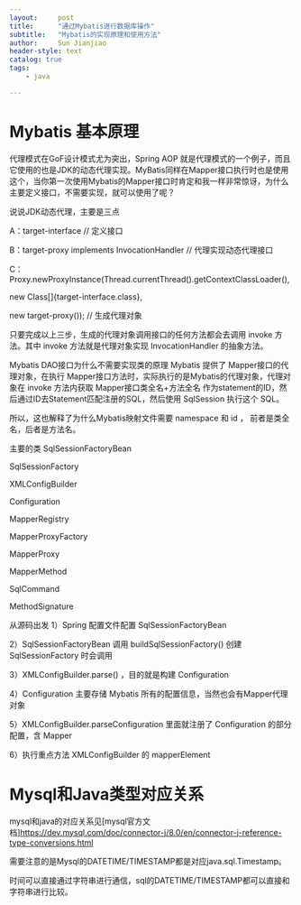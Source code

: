 ```yaml
---
layout:     post
title:      "通过Mybatis进行数据库操作"  
subtitle:   "Mybatis的实现原理和使用方法"
author:     Sun Jianjiao
header-style: text
catalog: true
tags:
    - java

---
```


# Mybatis 基本原理

代理模式在GoF设计模式尤为突出，Spring AOP 就是代理模式的一个例子，而且它使用的也是JDK的动态代理实现。MyBatis同样在Mapper接口执行时也是使用这个，当你第一次使用Mybatis的Mapper接口时肯定和我一样非常惊讶，为什么主要定义接口，不需要实现，就可以使用了呢？

说说JDK动态代理，主要是三点

A：target-interface // 定义接口

B：target-proxy implements InvocationHandler // 代理实现动态代理接口

C：Proxy.newProxyInstance(Thread.currentThread().getContextClassLoader(),

new Class[]{target-interface.class},

new target-proxy()); // 生成代理对象

 

只要完成以上三步，生成的代理对象调用接口的任何方法都会去调用 invoke 方法。其中 invoke 方法就是代理对象实现 InvocationHandler 的抽象方法。

Mybatis DAO接口为什么不需要实现类的原理
Mybatis 提供了 Mapper接口的代理对象，在执行 Mapper接口方法时，实际执行的是Mybatis的代理对象，代理对象在 invoke 方法内获取 Mapper接口类全名+方法全名 作为statement的ID，然后通过ID去Statement匹配注册的SQL，然后使用 SqlSession 执行这个 SQL。

所以，这也解释了为什么Mybatis映射文件需要 namespace 和 id ， 前者是类全名，后者是方法名。

 

主要的类
SqlSessionFactoryBean

SqlSessionFactory

XMLConfigBuilder

Configuration

MapperRegistry

MapperProxyFactory

MapperProxy

MapperMethod

SqlCommand

MethodSignature

 

从源码出发
1）Spring 配置文件配置 SqlSessionFactoryBean

2）SqlSessionFactoryBean 调用 buildSqlSessionFactory() 创建 SqlSessionFactory 时会调用

3）XMLConfigBuilder.parse() ，目的就是构建 Configuration

4）Configuration 主要存储 Mybatis 所有的配置信息，当然也会有Mapper代理对象

5）XMLConfigBuilder.parseConfiguration 里面就注册了 Configuration 的部分配置，含 Mapper

6）执行重点方法 XMLConfigBuilder 的 mapperElement

# Mysql和Java类型对应关系

mysql和java的对应关系见[mysql官方文档]https://dev.mysql.com/doc/connector-j/8.0/en/connector-j-reference-type-conversions.html

需要注意的是Mysql的DATETIME/TIMESTAMP都是对应java.sql.Timestamp。

时间可以直接通过字符串进行通信，sql的DATETIME/TIMESTAMP都可以直接和字符串进行比较。